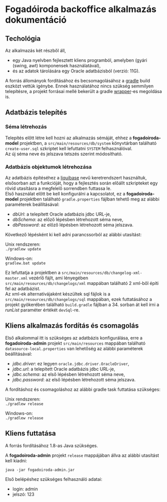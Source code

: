# Fogadóiroda backoffice alkalmazás dokumentáció

## Techológia

Az alkalmazás két részből áll,

* egy Java nyelvben fejlesztett kliens programból, amelyben (gyári (swing, awt) komponensek használatával),
* és az adatok tárolására egy Oracle adatbázisból (verzió: 11G).

A forrás állományok fordításához és becsomagolásához a [gradle](http://gradle.org) build eszközt vettük igénybe. Ennek használatához nincs szükség semmilyen telepítésre, a projekt forrásai mellé bekerült a gradle [wrapper](https://docs.gradle.org/current/userguide/gradle_wrapper.html)-es megoldása is. 

## Adatbázis telepítés

### Séma létrehozás

Telepítés előtt létre kell hozni az alkalmazás sémáját, ehhez a **fogadoiroda-model** projektben, a `src/main/resources/db/system` könyvtárban található `create-user.sql` szkriptet kell lefuttatni `SYSTEM` felhasználóval.  
Az új séma neve és jelszava tetszés szerint módosítható. 

### Adatbázis objektumok létrehozása

Az adatbázis építéséhez a [liquibase](http://www.liquibase.org) nevű keretrendszert használtuk, elsősorban azt a funkcióját, hogy a fejlesztés során előállt szkripteket egy rövid utasításra a megfelelő sorrendben futtassa le.  
Első használat előtt be kell konfigurálni a kapcsolatot, ez a **fogadoiroda-model** projektben található `gradle.properties` fájlban tehető meg az alábbi paraméterek beállításával:

* *dbUrl*: a telepített Oracle adatbázis jdbc URL-je,
* *dbSchema*: az előző lépésben létrehozott séma neve,
* *dbPassword*: az előző lépésben létrehozott séma jelszava.

Következő lépésként ki kell adni parancssorból az alábbi utasítást:

Unix rendszeren:  
`./gradlew update`

Windows-on:  
`gradlew.bat update`

Ez lefuttatja a projektben a `src/main/resources/db/changelog-xml-master.xml` vezérlő fájlt, ami lényegében `src/main/resources/db/changelogs/xml` mappában található 2 xml-ből építi fel az adatbázist.  
Az xml-ek alternatívájaként készültek sql fájlok is a `src/main/resources/db/changelogs/sql` mappában, ezek futtatásához a projekt gyökerében található `build.gradle` fájlban a 34. sorban át kell írni a *runList* paraméter értékét `devSql`-re.

## Kliens alkalmazás fordítás és csomagolás

Első alkalommal itt is szükséges az adatbázis konfigurálása, erre a **fogadoiroda-admin** projekt `src/main/resources` mappában található `datasource-local.properties` van lehetőség az alábbi paraméterek beállításával:

* *jdbc.driver*: ez legyen `oracle.jdbc.driver.OracleDriver`,
* *jdbc.url*:  a telepített Oracle adatbázis jdbc URL-je,
* *jdbc.schema*: az első lépésben létrehozott séma neve,
* *jdbc.password*: az első lépésben létrehozott séma jelszava.

A fordításhoz és csomagoláshoz az alábbi gradle task futtatása szükséges:

Unix rendszeren:  
`./gradlew release`

Windows-on:  
`./gradlew release`

## Kliens futtatása

A forrás fordításához 1.8-as Java szükséges.

A **fogadoiroda-admin** projekt `release` mappájában állva az alábbi utasítást kell kiadni:

`java -jar fogadoiroda-admin.jar`

Első belépéshez szükséges felhasználó adatai:

* login: admin
* jelszó: 123